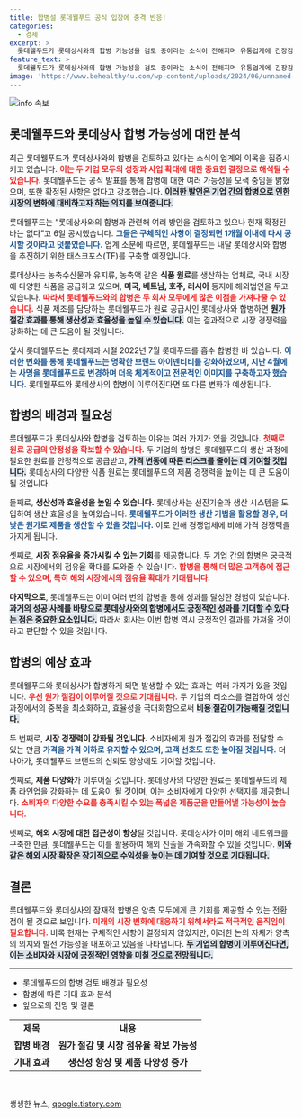 ```yaml
---
title: 합병설 롯데웰푸드 공식 입장에 충격 반응!
categories:
  - 경제
excerpt: >
  롯데웰푸드가 롯데상사와의 합병 가능성을 검토 중이라는 소식이 전해지며 유통업계에 긴장감이 돌고 있다. 원가 절감과 생산성 향상이 기대되는 이번 설정은 향후 사업 전략에 큰 변화를 가져올 수 있다.
feature_text: >
  롯데웰푸드가 롯데상사와의 합병 가능성을 검토 중이라는 소식이 전해지며 유통업계에 긴장감이 돌고 있다. 원가 절감과 생산성 향상이 기대되는 이번 설정은 향후 사업 전략에 큰 변화를 가져올 수 있다.
image: 'https://www.behealthy4u.com/wp-content/uploads/2024/06/unnamed-file.png'
---
```


<p><img src="https://www.behealthy4u.com/wp-content/uploads/2024/06/unnamed-file.png" alt="info 속보" /></p>

<h2 data-ke-size="size26">롯데웰푸드와 롯데상사 합병 가능성에 대한 분석</h2>

<p data-ke-size="size16">최근 롯데웰푸드가 롯데상사와의 합병을 검토하고 있다는 소식이 업계의 이목을 집중시키고 있습니다. <b><span style="color: #ee2323;">이는 두 기업 모두의 성장과 사업 확대에 대한 중요한 결정으로 해석될 수 있습니다.</span></b> 롯데웰푸드는 공식 발표를 통해 합병에 대한 여러 가능성을 모색 중임을 밝혔으며, 또한 확정된 사항은 없다고 강조했습니다. <b><span style="background-color: #21538527;">이러한 발언은 기업 간의 합병으로 인한 시장의 변화에 대비하고자 하는 의지를 보여줍니다.</span></b></p>

<p data-ke-size="size16">롯데웰푸드는 “롯데상사와의 합병과 관련해 여러 방안을 검토하고 있으나 현재 확정된 바는 없다”고 6일 공시했습니다. <b><span style="color: #1a5490;">그들은 구체적인 사항이 결정되면 1개월 이내에 다시 공시할 것이라고 덧붙였습니다.</span></b> 업계 소문에 따르면, 롯데웰푸드는 내달 롯데상사와 합병을 추진하기 위한 태스크포스(TF)를 구축할 예정입니다.</p>

<p data-ke-size="size16">롯데상사는 농축수산물과 유지류, 농축액 같은 <b>식품 원료</b>를 생산하는 업체로, 국내 시장에 다양한 식품을 공급하고 있으며, <b>미국, 베트남, 호주, 러시아</b> 등지에 해외법인을 두고 있습니다. <b><span style="color: #ee2323;">따라서 롯데웰푸드와의 합병은 두 회사 모두에게 많은 이점을 가져다줄 수 있습니다.</span></b> 식품 제조를 담당하는 롯데웰푸드가 원료 공급사인 롯데상사와 합병하면 <b><span style="background-color: #21538527;">원가 절감 효과를 통해 생산성과 효율성을 높일 수 있습니다.</span></b> 이는 결과적으로 시장 경쟁력을 강화하는 데 큰 도움이 될 것입니다.</p>

<p data-ke-size="size16">앞서 롯데웰푸드는 롯데제과 시절 2022년 7월 롯데푸드를 흡수 합병한 바 있습니다. <b><span style="color: #1a5490;">이러한 변화를 통해 롯데웰푸드는 명확한 브랜드 아이덴티티를 강화하였으며, 지난 4월에는 사명을 롯데웰푸드로 변경하며 더욱 체계적이고 전문적인 이미지를 구축하고자 했습니다.</span></b> 롯데웰푸드와 롯데상사의 합병이 이루어진다면 또 다른 변화가 예상됩니다.</p>

<h2 data-ke-size="size26">합병의 배경과 필요성</h2>

<p data-ke-size="size16">롯데웰푸드가 롯데상사와 합병을 검토하는 이유는 여러 가지가 있을 것입니다. <b><span style="color: #ee2323;">첫째로 원료 공급의 안정성을 확보할 수 있습니다.</span></b> 두 기업의 합병은 롯데웰푸드의 생산 과정에 필요한 원료를 안정적으로 공급받고, <b><span style="background-color: #21538527;">가격 변동에 따른 리스크를 줄이는 데 기여할 것입니다.</span></b> 롯데상사의 다양한 식품 원료는 롯데웰푸드의 제품 경쟁력을 높이는 데 큰 도움이 될 것입니다.</p>

<p data-ke-size="size16">둘째로, <b>생산성과 효율성을 높일 수 있습니다.</b> 롯데상사는 선진기술과 생산 시스템을 도입하여 생산 효율성을 높여왔습니다. <b><span style="color: #1a5490;">롯데웰푸드가 이러한 생산 기법을 활용할 경우, 더 낮은 원가로 제품을 생산할 수 있을 것입니다.</span></b> 이로 인해 경쟁업체에 비해 가격 경쟁력을 가지게 됩니다.</p>

<p data-ke-size="size16">셋째로, <b>시장 점유율을 증가시킬 수 있는 기회</b>를 제공합니다. 두 기업 간의 합병은 궁극적으로 시장에서의 점유율 확대를 도와줄 수 있습니다. <b><span style="color: #ee2323;">합병을 통해 더 많은 고객층에 접근 할 수 있으며, 특히 해외 시장에서의 점유율 확대가 기대됩니다.</span></b></p>

<p data-ke-size="size16"><b>마지막으로</b>, 롯데웰푸드는 이미 여러 번의 합병을 통해 성과를 달성한 경험이 있습니다. <b><span style="background-color: #21538527;">과거의 성공 사례를 바탕으로 롯데상사와의 합병에서도 긍정적인 성과를 기대할 수 있다는 점은 중요한 요소입니다.</span></b> 따라서 회사는 이번 합병 역시 긍정적인 결과를 가져올 것이라고 판단할 수 있을 것입니다.</p>

<h2 data-ke-size="size26">합병의 예상 효과</h2>

<p data-ke-size="size16">롯데웰푸드와 롯데상사가 합병하게 되면 발생할 수 있는 효과는 여러 가지가 있을 것입니다. <b><span style="color: #ee2323;">우선 원가 절감이 이루어질 것으로 기대됩니다.</span></b> 두 기업의 리소스를 결합하여 생산 과정에서의 중복을 최소화하고, 효율성을 극대화함으로써 <b><span style="background-color: #21538527;">비용 절감이 가능해질 것입니다.</span></b></p>

<p data-ke-size="size16">두 번째로, <b>시장 경쟁력이 강화될 것입니다.</b> 소비자에게 원가 절감의 효과를 전달할 수 있는 만큼 <b><span style="color: #1a5490;">가격을 가격 이하로 유지할 수 있으며, 고객 선호도 또한 높아질 것입니다.</span></b> 더 나아가, 롯데웰푸드 브랜드의 신뢰도 향상에도 기여할 것입니다.</p>

<p data-ke-size="size16">셋째로, <b>제품 다양화</b>가 이루어질 것입니다. 롯데상사의 다양한 원료는 롯데웰푸드의 제품 라인업을 강화하는 데 도움이 될 것이며, 이는 소비자에게 다양한 선택지를 제공합니다. <b><span style="color: #ee2323;">소비자의 다양한 수요를 충족시킬 수 있는 폭넓은 제품군을 만들어낼 가능성이 높습니다.</span></b></p>

<p data-ke-size="size16">넷째로, <b>해외 시장에 대한 접근성이 향상</b>될 것입니다. 롯데상사가 이미 해외 네트워크를 구축한 만큼, 롯데웰푸드는 이를 활용하여 해외 진출을 가속화할 수 있을 것입니다. <b><span style="background-color: #21538527;">이와 같은 해외 시장 확장은 장기적으로 수익성을 높이는 데 기여할 것으로 기대됩니다.</span></b></p>

<h2 data-ke-size="size26">결론</h2>

<p data-ke-size="size16">롯데웰푸드와 롯데상사의 잠재적 합병은 양측 모두에게 큰 기회를 제공할 수 있는 전환점이 될 것으로 보입니다. <b><span style="color: #ee2323;">미래의 시장 변화에 대응하기 위해서라도 적극적인 움직임이 필요합니다.</span></b> 비록 현재는 구체적인 사항이 결정되지 않았지만, 이러한 논의 자체가 양측의 의지와 발전 가능성을 내포하고 있음을 나타냅니다. <b><span style="background-color: #21538527;">두 기업의 합병이 이루어진다면, 이는 소비자와 시장에 긍정적인 영향을 미칠 것으로 전망됩니다.</span></b></p>

<hr>

<ul>
    <li>롯데웰푸드의 합병 검토 배경과 필요성</li>
    <li>합병에 따른 기대 효과 분석</li>
    <li>앞으로의 전망 및 결론</li>
</ul>

<table style="width: 100%; border-collapse: collapse;">
    <tr>
        <td style="text-align: center; height: 17px;"><b>제목</b></td>
        <td style="text-align: center; height: 17px;"><b>내용</b></td>
    </tr>
    <tr>
        <td style="text-align: center; height: 17px;"><b>합병 배경</b></td>
        <td style="text-align: center; height: 17px;"><b>원가 절감 및 시장 점유율 확보 가능성</b></td>
    </tr>
    <tr>
        <td style="text-align: center; height: 17px;"><b>기대 효과</b></td>
        <td style="text-align: center; height: 17px;"><b>생산성 향상 및 제품 다양성 증가</b></td>
    </tr>
</table>

<p data-ke-size="size16">&nbsp;</p>
생생한 뉴스, <a href="https://qoogle.tistory.com" rel="dofollow">qoogle.tistory.com</a>


